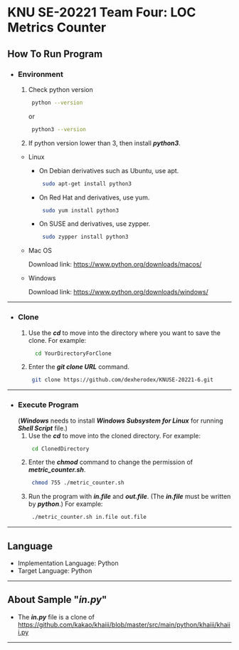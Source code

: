 KNU SE-20221 Team Four: LOC Metrics Counter
============================================

How To Run Program
---------------------
* ### Environment
   1. Check python version
         ```bash
          python --version
         ```
         or
         ```bash
          python3 --version
         ```
   2. If python version lower than 3, then install ***python3***.
  
  + Linux
     + On Debian derivatives such as Ubuntu, use apt.
          ```bash
           sudo apt-get install python3
          ```
     + On Red Hat and derivatives, use yum.
          ```bash
           sudo yum install python3
          ```
     + On SUSE and derivatives, use zypper.
          ```bash
           sudo zypper install python3
          ```
  + Mac OS
  
     Download link: https://www.python.org/downloads/macos/
  
  + Windows
  
     Download link: https://www.python.org/downloads/windows/
---
* ### Clone
    1. Use the ***cd*** to move into the directory where you want to save the clone. For example:
         ```bash
           cd YourDirectoryForClone
         ```
    2. Enter the ***git clone URL*** command.
          ```bash
           git clone https://github.com/dexherodex/KNUSE-20221-6.git
          ```
---
* ### Execute Program
     (***Windows*** needs to install ***Windows Subsystem for Linux*** for running ***Shell Script*** file.)
    1. Use the ***cd*** to move into the cloned directory. For example:
          ```bash
           cd ClonedDirectory
          ```
    2. Enter the ***chmod*** command to change the permission of ***metric_counter.sh***.
          ```bash
           chmod 755 ./metric_counter.sh
          ```
    3. Run the program with ***in.file*** and ***out.file***. (The ***in.file*** must be written by ***python***.) For example:
          ```bash
           ./metric_counter.sh in.file out.file
          ```
---
Language
--------
+ Implementation Language: Python
+ Target Language:   Python
---

About Sample "***in.py***"
--------------------
+ The ***in.py*** file is a clone of https://github.com/kakao/khaiii/blob/master/src/main/python/khaiii/khaiii.py
---